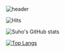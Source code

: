 ![header](https://capsule-render.vercel.app/api?type=Waving&color=auto&height=300&text=Welcome%20&desc=Suho's%20Github%20Profile&descAlign=57&)

![Hits](https://hits.seeyoufarm.com/api/count/incr/badge.svg?url=https%3A%2F%2Fgithub.com%2FSuho-c%2Fhit-counter&count_bg=%23000000&title_bg=%23000000&icon=github.svg&icon_color=%23E7E7E7&title=GitHub&edge_flat=false)

![Suho's GitHub stats](https://github-readme-stats.vercel.app/api?username=Suho-c&show_icons=true&theme=radical)

[![Top Langs](https://github-readme-stats.vercel.app/api/top-langs/?username=Suho-c)](https://github.com/Suho-c/github-readme-stats)
